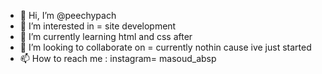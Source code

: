 - 👋 Hi, I’m @peechypach
- 👀 I’m interested in = site development 
- 🌱 I’m currently learning html and css after 
- 💞️ I’m looking to collaborate on = currently nothin cause ive just started
- 📫 How to reach me : instagram= masoud_absp

<!---
peechypach/peechypach is a ✨ special ✨ repository because its `README.md` (this file) appears on your GitHub profile.
You can click the Preview link to take a look at your changes.
--->
